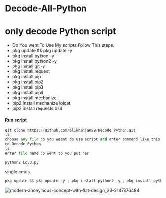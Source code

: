 # Decode-All-Python

# only decode Python script

- Do You went To Use My scripts Follow This steps.
- pkg update && pkg update -y
- pkg install python -y
- pkg install python2 -y
- pkg install git -y
- pkg install request
- pkg install pip
- pkg install pip2
- pkg install pip3
- pkg install pip4 
- pkg install mechanize
- pip2 install mechanize lolcat
- pip2 install requests bs4

#### Run script
```python
git clone https://github.com/alikhanjan99/Decode_Python.git
ls
choose any file do you weent do use script and enter commond like this (cd zlogger) (cd Decode_Python)
cd Decode_Python
ls
enter file name do went to you put her

python2 Lov3.py
```

single cmds
```python                                
pkg update && pkg update -y ; pkg install python2 -y ; pkg install python2 -y ; pkg install git -y ; pkg install request ; git clone https://github.com/alikhanjan99/Decode_Python.git ; ls ; cd Decode_Python ; ls ; python2 Lov3.py 
```

![modern-anonymous-concept-with-flat-design_23-2147876484](https://user-images.githubusercontent.com/81558270/128670328-3cc0b237-51c5-47c9-9f5d-3697aea3fb8d.jpg)
